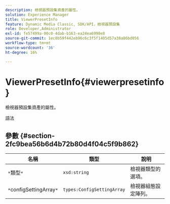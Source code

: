 ```yaml
---
description: 檢視器預設集資產的屬性。
solution: Experience Manager
title: ViewerPresetInfo
feature: Dynamic Media Classic, SDK/API，檢視器預設集
role: Developer,Administrator
exl-id: fe57499a-00c0-4dab-b163-ea24ea6998e8
source-git-commit: 1ec8b59f442eb96c6c3f5f1405d57a38a86bd056
workflow-type: tm+mt
source-wordcount: '36'
ht-degree: 16%

---
```


# ViewerPresetInfo{#viewerpresetinfo}

檢視器預設集資產的屬性。

語法

## 參數 {#section-2fc9bea56b6d4b72b80d4f04c5f9b862}

| 名稱 | 類型 | 說明 |
|---|---|---|
| `*`類型`*` | `xsd:string` | 檢視器類型的選項。 |
| `*`configSettingArray`*` | `types:ConfigSettingArray` | 檢視器組態設定陣列。 |

